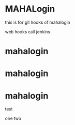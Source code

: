 # MAHALogin
this is for git hooks  of mahalogin

web hooks call jenkins








# mahalogin
# mahalogin
# mahalogin
test

one
two
